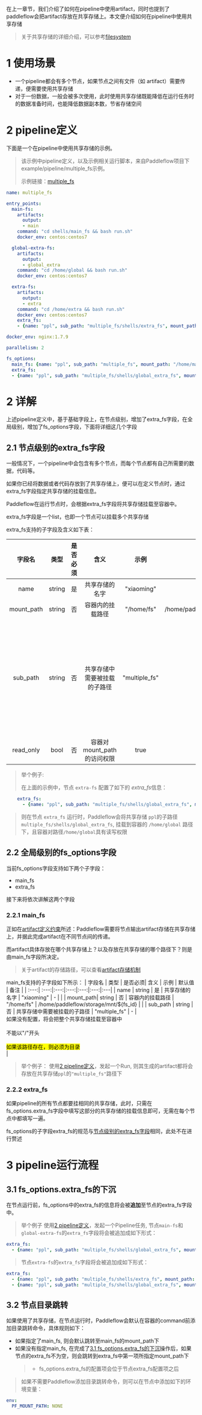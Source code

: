 在上一章节，我们介绍了如何在pipeline中使用artifact，同时也提到了paddleflow会把artifact存放在共享存储上。本文便介绍如何在pipeline中使用共享存储

>关于共享存储的详细介绍，可以参考[filesystem]

# 1 使用场景
- 一个pipeline都会有多个节点，如果节点之间有文件（如 artifact）需要传递，便需要使用共享存储
- 对于一份数据，一般会被多次使用，此时使用共享存储既能降低在运行任务时的数据准备时间，也能降低数据副本数，节省存储空间

# 2 pipeline定义

下面是一个在pipeline中使用共享存储的示例。

> 该示例中pipeline定义，以及示例相关运行脚本，来自Paddleflow项目下example/pipeline/multiple_fs示例。
> 
> 示例链接：[multiple_fs]


```yaml
name: multiple_fs 

entry_points:
  main-fs:
    artifacts:
      output:
      - main
    command: "cd shells/main_fs && bash run.sh"
    docker_env: centos:centos7

  global-extra-fs:
    artifacts:
      output:
      - global_extra
    command: "cd /home/global && bash run.sh"
    docker_env: centos:centos7

  extra-fs:
    artifacts:
      output:
      - extra
    command: "cd /home/extra && bash run.sh"
    docker_env: centos:centos7
    extra_fs:
    - {name: "ppl", sub_path: "multiple_fs/shells/extra_fs", mount_path: "/home/extra"}

docker_env: nginx:1.7.9

parallelism: 2

fs_options:
  main_fs: {name: "ppl", sub_path: "multiple_fs", mount_path: "/home/main"}
  extra_fs:
  - {name: "ppl", sub_path: "multiple_fs/shells/global_extra_fs", mount_path: "/home/global"}
```

# 2 详解

上述pipeline定义中，基于基础字段上，在节点级别，增加了extra_fs字段，在全局级别，增加了fs_options字段，下面将详细这几个字段

## 2.1 节点级别的extra_fs字段
一般情况下，一个pipeline中会包含有多个节点，而每个节点都有自己所需要的数据，代码等。

如果你已经将数据或者代码存放到了共享存储上，便可以在定义节点时，通过extra_fs字段指定共享存储的挂载信息。

Paddleflow在运行节点时，会根据extra_fs字段将共享存储挂载至容器中。

extra_fs字段是一个list，也即一个节点可以挂载多个共享存储

extra_fs支持的子字段及含义如下表：

| 字段名 | 类型 | 是否必须| 含义 | 示例 | 默认值 | 备注 |
| :---:| :---:|:---:|:---:|:---:|:---:|:---|
| name | string | 是 | 共享存储的名字 | "xiaoming" | - | |
| mount_path| string | 否 | 容器内的挂载路径 | "/home/fs" | /home/paddleflow/storage/mnt/${fs_id} | |
| sub_path | string | 否 | 共享存储中需要被挂载的子路径 | "multiple_fs" | - | <br>如果没有配置，将会把整个共享存储挂载至容器中</br><br>不能以"/"开头</br> |
| read_only | bool | 否 | 容器对mount_path的访问权限 | true | false |

>举个例子:
>
>在上面的示例中，节点 `extra-fs` 配置了如下的 *extra_fs*信息：
```yaml
    extra_fs:
      - {name: "ppl", sub_path: "multiple_fs/shells/global_extra_fs", mount_path: "/home/global"}
 ```
> 则在节点 `extra_fs` 运行时，Paddleflow会将共享存储 `ppl`的子路径`multiple_fs/shells/global_extra_fs`, 挂载到容器的 `/home/global` 路径下，且容器对路径`/home/global`具有读写权限


## 2.2 全局级别的fs_options字段
当前fs_options字段支持如下两个子字段：
- main_fs
- extra_fs

接下来将依次讲解这两个字段

### 2.2.1 main_fs
正如在[artifact定义约束]所述：Paddleflow需要将节点输出artifact存储在共享存储上，并据此完成artifact在不同节点间的传递。

而artifact具体存放在哪个共享存储上？以及存放在共享存储的哪个路径下？则是由main_fs字段所决定。

>关于artifact的存储路径，可以查看[artifact存储机制]

main_fs支持的子字段如下所示：
| 字段名 | 类型 | 是否必须| 含义 | 示例 | 默认值 | 备注 |
| :---:| :---:|:---:|:---:|:---:|:---:|:---|
| name | string | 是 | 共享存储的名字 | "xiaoming" | - | |
| mount_path| string | 否 | 容器内的挂载路径 | "/home/fs" | /home/paddleflow/storage/mnt/${fs_id} | |
| sub_path | string | 否 | 共享存储中需要被挂载的子路径 | "multiple_fs" | - | <br>如果没有配置，将会把整个共享存储挂载至容器中</br><br>不能以"/"开头</br><br><mark>如果该路径存在，则必须为目录</mark></br> |

>举个例子：
>使用[2 pipeline定义]，发起一个Run, 则其生成的artifact都将会存放在共享存储`ppl`的`"multiple_fs"`路径下

### 2.2.2 extra_fs
如果pipeline的所有节点都要挂相同的共享存储，此时，只需在fs_options.extra_fs字段中填写这部分的共享存储的挂载信息即可，无需在每个节点中都填写一遍。

fs_options的子字段extra_fs的规范与[节点级别的extra_fs字段]相同，此处不在进行赘述

# 3 pipeline运行流程

## 3.1 fs_options.extra_fs的下沉
在节点运行前，fs_options中的extra_fs的信息将会被**追加**至节点的extra_fs字段中。

> 举个例子
> 使用[2 pipeline定义]，发起一个Pipeline任务, 节点`main-fs`和`global-extra-fs`的`extra_fs`字段将会被追加成如下形式：
```yaml
extra_fs:
  - {name: "ppl", sub_path: "multiple_fs/shells/global_extra_fs", mount_path: "/home/global"}
```

>节点`extra-fs`的`extra_fs`字段将会被追加成如下形式：
```yaml
extra_fs:
  - {name: "ppl", sub_path: "multiple_fs/shells/extra_fs", mount_path: "/home/extra"}
  - {name: "ppl", sub_path: "multiple_fs/shells/global_extra_fs", mount_path: "/home/global"}
```

## 3.2 节点目录跳转
如果使用了共享存储，在节点运行时，Paddleflow会默认在容器的command前添加目录跳转命令，具体规则如下：

- 如果指定了main_fs, 则会默认跳转至main_fs的mount_path下
- 如果没有指定main_fs, 在完成了[3.1 fs_options.extra_fs的下沉]操作后，如果节点的extra_fs不为空，则会跳转到extra_fs中第一项所指定mount_path下
    > - fs_options.extra_fs的配置项会位于节点extra_fs配置项之后

>如果不需要Paddleflow添加目录跳转命令，则可以在节点中添加如下的环境变量：
```yaml
env:
  PF_MOUNT_PATH: NONE
```

[multiple_fs]: /example/pipeline/multiple_fs
[artifact定义约束]: /docs/zh_cn/reference/pipeline/yaml_definition/2_artifact.md#23-artifact-定义约束
[artifact存储机制]: /docs/zh_cn/reference/pipeline/yaml_definition/2_artifact.md#31-artifact%E5%AD%98%E5%82%A8%E6%9C%BA%E5%88%B6
[2 pipeline定义]: /docs/zh_cn/reference/pipeline/yaml_definition/3_multiple_fs.md#2-pipeline%E5%AE%9A%E4%B9%89
[节点级别的extra_fs字段]: /docs/zh_cn/reference/pipeline/yaml_definition/3_multiple_fs.md#21-%E8%8A%82%E7%82%B9%E7%BA%A7%E5%88%AB%E7%9A%84extra_fs%E5%AD%97%E6%AE%B5
[3.1 fs_options.extra_fs的下沉]: /docs/zh_cn/reference/pipeline/yaml_definition/3_multiple_fs.md#31-fs_optionsextra_fs%E7%9A%84%E4%B8%8B%E6%B2%89
[filesystem]: /docs/zh_cn/reference/filesystem